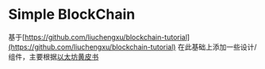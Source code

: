 # Simple BlockChain

基于[https://github.com/liuchengxu/blockchain-tutorial](https://github.com/liuchengxu/blockchain-tutorial)
在此基础上添加一些设计/组件，主要根据[以太坊黄皮书](https://ethereum.github.io/yellowpaper/paper.pdf)
